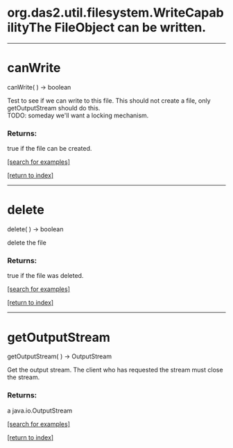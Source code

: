 # org.das2.util.filesystem.WriteCapabilityThe FileObject can be written.
***
<a name="canWrite"></a>
# canWrite
canWrite(  ) &rarr; boolean

Test to see if we can write to this file.  This should not
 create a file, only getOutputStream should do this.  
 TODO: someday we'll want a locking mechanism.

### Returns:
true if the file can be created.

<a href="https://github.com/autoplot/dev/search?q=canWrite&unscoped_q=canWrite">[search for examples]</a>

<a href="https://github.com/autoplot/documentation/blob/master/javadoc/index-all.md">[return to index]</a>

***
<a name="delete"></a>
# delete
delete(  ) &rarr; boolean

delete the file

### Returns:
true if the file was deleted.

<a href="https://github.com/autoplot/dev/search?q=delete&unscoped_q=delete">[search for examples]</a>

<a href="https://github.com/autoplot/documentation/blob/master/javadoc/index-all.md">[return to index]</a>

***
<a name="getOutputStream"></a>
# getOutputStream
getOutputStream(  ) &rarr; OutputStream

Get the output stream.  The client who has requested the stream must close the stream.

### Returns:
a java.io.OutputStream


<a href="https://github.com/autoplot/dev/search?q=getOutputStream&unscoped_q=getOutputStream">[search for examples]</a>

<a href="https://github.com/autoplot/documentation/blob/master/javadoc/index-all.md">[return to index]</a>

